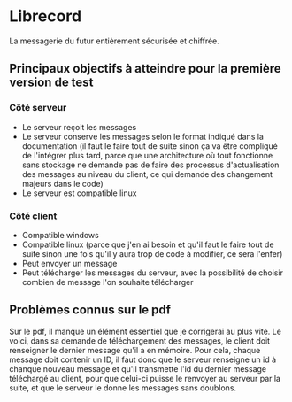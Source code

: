 # Librecord
La messagerie du futur entièrement sécurisée et chiffrée.

## Principaux objectifs à atteindre pour la première version de test

### Côté serveur

 - Le serveur reçoit les messages
 - Le serveur conserve les messages selon le format indiqué dans la documentation (il faut le faire tout de suite sinon ça va être compliqué de l'intégrer plus tard, parce que une architecture où tout fonctionne sans stockage ne demande pas de faire des processus d'actualisation des messages au niveau du client, ce qui demande des changement majeurs dans le code)
 - Le serveur est compatible linux

### Côté client

 - Compatible windows
 - Compatible linux (parce que j'en ai besoin et qu'il faut le faire tout de suite sinon une fois qu'il y aura trop de code à modifier, ce sera l'enfer)
 - Peut envoyer un message
 - Peut télécharger les messages du serveur, avec la possibilité de choisir combien de message l'on souhaite télécharger

## Problèmes connus sur le pdf

Sur le pdf, il manque un élément essentiel que je corrigerai au plus vite.
Le voici, dans sa demande de téléchargement des messages, le client doit renseigner le dernier message qu'il a en mémoire. Pour cela, chaque message doit contenir un ID, il faut donc que le serveur renseigne un id à chanque nouveau message et qu'il transmette l'id du dernier message téléchargé au client, pour que celui-ci puisse le renvoyer au serveur par la suite, et que le serveur le donne les messages sans doublons.
